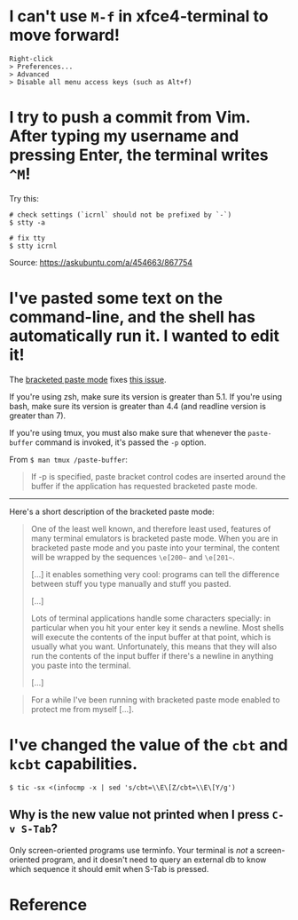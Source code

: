 # I can't use `M-f` in xfce4-terminal to move forward!

    Right-click
    > Preferences...
    > Advanced
    > Disable all menu access keys (such as Alt+f)

# I try to push a commit from Vim.  After typing my username and pressing Enter, the terminal writes `^M`!

Try this:

    # check settings (`icrnl` should not be prefixed by `-`)
    $ stty -a

    # fix tty
    $ stty icrnl

Source: <https://askubuntu.com/a/454663/867754>

# I've pasted some text on the command-line, and the shell has automatically run it.  I wanted to edit it!

The [bracketed paste mode][1] fixes [this issue][2].

If you're using zsh, make sure its version is greater than 5.1.
If you're using  bash, make sure its  version is greater than  4.4 (and readline
version is greater than 7).

If you're using  tmux, you must also make sure  that whenever the `paste-buffer`
command is invoked, it's passed the `-p` option.

From `$ man tmux /paste-buffer`:

> If -p is specified, paste bracket control codes are inserted around the buffer
> if the application has requested bracketed paste mode.

---

Here's a short description of the bracketed paste mode:

> One  of the  least well  known,  and therefore  least used,  features of  many
> terminal emulators is bracketed paste mode.
> When you  are in bracketed  paste mode and you  paste into your  terminal, the
> content will be wrapped by the sequences `\e[200~` and `\e[201~`.
>
> [...] it enables something very cool: programs can tell the difference between
> stuff you type manually and stuff you pasted.
>
> [...]
>
> Lots of terminal applications handle  some characters specially: in particular
> when you hit your enter key it sends a newline.
> Most shells will execute the contents of the input buffer at that point, which
> is usually what you want.
> Unfortunately, this  means that they will  also run the contents  of the input
> buffer if there's a newline in anything you paste into the terminal.
>
> [...]

> For a while I've been running with  bracketed paste mode enabled to protect me
> from myself [...].

##
# I've changed the value of the `cbt` and `kcbt` capabilities.

    $ tic -sx <(infocmp -x | sed 's/cbt=\\E\[Z/cbt=\\E\[Y/g')

## Why is the new value not printed when I press `C-v S-Tab`?

Only screen-oriented programs use terminfo.
Your terminal is  *not* a screen-oriented program, and it  doesn't need to query
an external db to know which sequence it should emit when S-Tab is pressed.

##
# Reference

[1]: https://cirw.in/blog/bracketed-paste
[2]: https://unix.stackexchange.com/a/230784/289772
